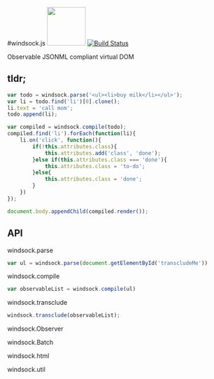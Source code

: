 #windsock.js <img width="88" src="https://raw.githubusercontent.com/bsawyer/windsock-artwork/master/windsock_2x.png">
[![Build Status](https://travis-ci.org/bsawyer/windsock.svg)](https://travis-ci.org/bsawyer/windsock)

Observable JSONML compliant virtual DOM
## tldr;
```javascript
var todo = windsock.parse('<ul><li>buy milk</li></ul>');
var li = todo.find('li')[0].clone();
li.text = 'call mom';
todo.append(li);

var compiled = windsock.compile(todo);
compiled.find('li').forEach(function(li){
    li.on('click', function(){
        if(!this.attributes.class){
            this.attributes.add('class', 'done');
        }else if(this.attributes.class === 'done'){
            this.attributes.class = 'to-do';
        }else{
            this.attributes.class = 'done';
        }
    })
});

document.body.appendChild(compiled.render());
```
## API

windsock.parse
```javascript
var ul = windsock.parse(document.getElementById('transcludeMe'))
```

windsock.compile
```javascript
var observableList = windsock.compile(ul)
```

windsock.transclude
```javascript
windsock.transclude(observableList);
```

windsock.Observer

windsock.Batch

windsock.html

windsock.util
